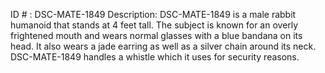 ID # : DSC-MATE-1849
Description: DSC-MATE-1849 is a male rabbit humanoid that stands at 4 feet tall. The subject is known for an overly frightened mouth and wears normal glasses with a blue bandana on its head. It also wears a jade earring as well as a silver chain around its neck. DSC-MATE-1849 handles a whistle which it uses for security reasons. 
